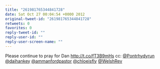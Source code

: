 ```yaml
---
title: "261981765344841728"
date: Sat Oct 27 00:04:54 +0000 2012
original-tweet-id: "261981765344841728"
retweets: 0
favorites: 0
reply-tweet-id: ""
reply-user-id: ""
reply-user-screen-name: ""
---
```

Please continue to pray for Dan http://t.co/fT3B9mHs cc: <a href="https://twitter.com/Pontrhydyrun">@Pontrhydyrun</a> <a href="https://twitter.com/daihankey">@daihankey</a> <a href="https://twitter.com/ammanfordpastor">@ammanfordpastor</a> <a href="https://twitter.com/chloeisfly">@chloeisfly</a> <a href="https://twitter.com/WelshRev">@WelshRev</a>
